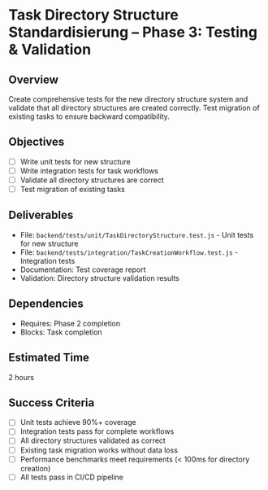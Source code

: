 # Task Directory Structure Standardisierung – Phase 3: Testing & Validation

## Overview
Create comprehensive tests for the new directory structure system and validate that all directory structures are created correctly. Test migration of existing tasks to ensure backward compatibility.

## Objectives
- [ ] Write unit tests for new structure
- [ ] Write integration tests for task workflows
- [ ] Validate all directory structures are correct
- [ ] Test migration of existing tasks

## Deliverables
- File: `backend/tests/unit/TaskDirectoryStructure.test.js` - Unit tests for new structure
- File: `backend/tests/integration/TaskCreationWorkflow.test.js` - Integration tests
- Documentation: Test coverage report
- Validation: Directory structure validation results

## Dependencies
- Requires: Phase 2 completion
- Blocks: Task completion

## Estimated Time
2 hours

## Success Criteria
- [ ] Unit tests achieve 90%+ coverage
- [ ] Integration tests pass for complete workflows
- [ ] All directory structures validated as correct
- [ ] Existing task migration works without data loss
- [ ] Performance benchmarks meet requirements (< 100ms for directory creation)
- [ ] All tests pass in CI/CD pipeline
